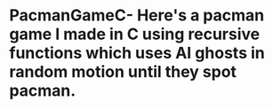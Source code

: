 # PacmanGameC- Here's a pacman game I made in C using recursive functions which uses AI ghosts in random motion until they spot pacman. 
